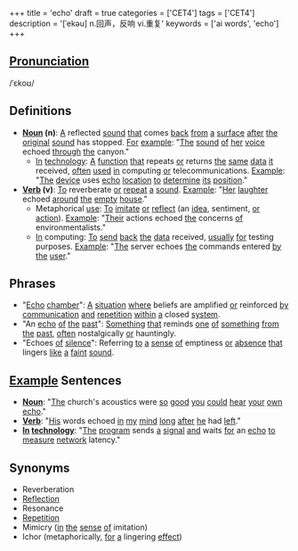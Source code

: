 +++
title = 'echo'
draft = true
categories = ['CET4']
tags = ['CET4']
description = '[ˈekəu] n.回声，反响 vi.重复'
keywords = ['ai words', 'echo']
+++

## [Pronunciation](/post/pronunciation/)
/ˈɛkoʊ/

## Definitions
- **[Noun](/post/noun/) (n)**: [A](/post/a/) reflected [sound](/post/sound/) [that](/post/that/) comes [back](/post/back/) [from](/post/from/) [a](/post/a/) [surface](/post/surface/) [after](/post/after/) [the](/post/the/) [original](/post/original/) [sound](/post/sound/) has stopped. [For](/post/for/) [example](/post/example/): "[The](/post/the/) [sound](/post/sound/) [of](/post/of/) [her](/post/her/) [voice](/post/voice/) echoed [through](/post/through/) [the](/post/the/) canyon."
  - [In](/post/in/) [technology](/post/technology/): [A](/post/a/) [function](/post/function/) [that](/post/that/) repeats [or](/post/or/) returns [the](/post/the/) [same](/post/same/) [data](/post/data/) [it](/post/it/) received, [often](/post/often/) [used](/post/used/) [in](/post/in/) computing [or](/post/or/) telecommunications. [Example](/post/example/): "[The](/post/the/) [device](/post/device/) uses [echo](/post/echo/) [location](/post/location/) [to](/post/to/) [determine](/post/determine/) [its](/post/its/) [position](/post/position/)."
- **[Verb](/post/verb/) (v)**: [To](/post/to/) reverberate [or](/post/or/) [repeat](/post/repeat/) [a](/post/a/) [sound](/post/sound/). [Example](/post/example/): "[Her](/post/her/) [laughter](/post/laughter/) echoed [around](/post/around/) [the](/post/the/) [empty](/post/empty/) [house](/post/house/)."
  - Metaphorical [use](/post/use/): [To](/post/to/) [imitate](/post/imitate/) [or](/post/or/) [reflect](/post/reflect/) (an [idea](/post/idea/), sentiment, [or](/post/or/) [action](/post/action/)). [Example](/post/example/): "[Their](/post/their/) actions echoed [the](/post/the/) concerns [of](/post/of/) environmentalists."
  - [In](/post/in/) computing: [To](/post/to/) [send](/post/send/) [back](/post/back/) [the](/post/the/) [data](/post/data/) received, [usually](/post/usually/) [for](/post/for/) testing purposes. [Example](/post/example/): "[The](/post/the/) server echoes [the](/post/the/) commands entered [by](/post/by/) [the](/post/the/) [user](/post/user/)."
  
## Phrases
- "[Echo](/post/echo/) [chamber](/post/chamber/)": [A](/post/a/) [situation](/post/situation/) [where](/post/where/) beliefs are amplified [or](/post/or/) reinforced [by](/post/by/) [communication](/post/communication/) [and](/post/and/) [repetition](/post/repetition/) [within](/post/within/) [a](/post/a/) closed [system](/post/system/).
- "An [echo](/post/echo/) [of](/post/of/) [the](/post/the/) [past](/post/past/)": [Something](/post/something/) [that](/post/that/) reminds [one](/post/one/) [of](/post/of/) [something](/post/something/) [from](/post/from/) [the](/post/the/) [past](/post/past/), [often](/post/often/) nostalgically [or](/post/or/) hauntingly.
- "Echoes [of](/post/of/) [silence](/post/silence/)": Referring [to](/post/to/) [a](/post/a/) [sense](/post/sense/) [of](/post/of/) emptiness [or](/post/or/) [absence](/post/absence/) [that](/post/that/) lingers [like](/post/like/) [a](/post/a/) [faint](/post/faint/) [sound](/post/sound/).

## [Example](/post/example/) Sentences
- **[Noun](/post/noun/)**: "[The](/post/the/) church's acoustics were [so](/post/so/) [good](/post/good/) [you](/post/you/) [could](/post/could/) [hear](/post/hear/) [your](/post/your/) [own](/post/own/) [echo](/post/echo/)."
- **[Verb](/post/verb/)**: "[His](/post/his/) words echoed [in](/post/in/) [my](/post/my/) [mind](/post/mind/) [long](/post/long/) [after](/post/after/) [he](/post/he/) had [left](/post/left/)."
- **[In](/post/in/) [technology](/post/technology/)**: "[The](/post/the/) [program](/post/program/) sends [a](/post/a/) [signal](/post/signal/) [and](/post/and/) waits [for](/post/for/) an [echo](/post/echo/) [to](/post/to/) [measure](/post/measure/) [network](/post/network/) latency."

## Synonyms
- Reverberation
- [Reflection](/post/reflection/)
- Resonance
- [Repetition](/post/repetition/)
- Mimicry ([in](/post/in/) [the](/post/the/) [sense](/post/sense/) [of](/post/of/) imitation)
- Ichor (metaphorically, [for](/post/for/) [a](/post/a/) lingering [effect](/post/effect/))
